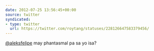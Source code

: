 ```yaml
---
date: 2012-07-25 13:56:45+00:00
source: twitter
syndicated:
- type: twitter
  url: https://twitter.com/roytang/statuses/228126647583379456/
---
```


[@aleksfelipe](https://twitter.com/aleksfelipe/) may phantasmal pa sa yo isa?